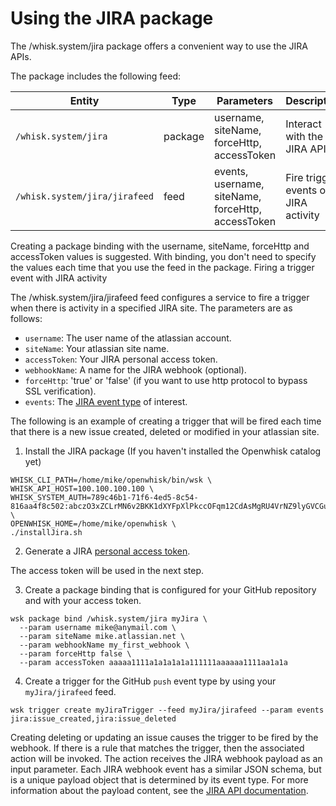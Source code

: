 <!--
#
# Licensed to the Apache Software Foundation (ASF) under one or more
# contributor license agreements.  See the NOTICE file distributed with
# this work for additional information regarding copyright ownership.
# The ASF licenses this file to You under the Apache License, Version 2.0
# (the "License"); you may not use this file except in compliance with
# the License.  You may obtain a copy of the License at
#
#     http://www.apache.org/licenses/LICENSE-2.0
#
# Unless required by applicable law or agreed to in writing, software
# distributed under the License is distributed on an "AS IS" BASIS,
# WITHOUT WARRANTIES OR CONDITIONS OF ANY KIND, either express or implied.
# See the License for the specific language governing permissions and
# limitations under the License.
#
-->

# Using the JIRA package

The /whisk.system/jira package offers a convenient way to use the JIRA APIs.

The package includes the following feed:

| Entity | Type | Parameters | Description |
| --- | --- | --- | --- |
| `/whisk.system/jira` | package | username, siteName, forceHttp, accessToken | Interact with the JIRA API |
| `/whisk.system/jira/jirafeed` | feed | events, username,  siteName, forceHttp, accessToken | Fire trigger events on JIRA activity |


Creating a package binding with the username, siteName, forceHttp and accessToken values is suggested. With binding, you don't need to specify the values each time that you use the feed in the package.
Firing a trigger event with JIRA activity

The /whisk.system/jira/jirafeed feed configures a service to fire a trigger when there is activity in a specified JIRA site. The parameters are as follows:

- `username`: The user name of the atlassian account.
- `siteName`: Your atlassian site name.
- `accessToken`: Your JIRA personal access token.
- `webhookName`: A name for the JIRA webhook (optional).
- `forceHttp`: 'true' or 'false' (if you want to use http protocol to bypass SSL verification).
- `events`: The [JIRA event type](https://developer.atlassian.com/server/jira/platform/webhooks/) of interest.

The following is an example of creating a trigger that will be fired each time that there is a new issue created, deleted or modified in your atlassian site.

1. Install the JIRA package (If you haven't installed the Openwhisk catalog yet)

```
WHISK_CLI_PATH=/home/mike/openwhisk/bin/wsk \
WHISK_API_HOST=100.100.100.100 \
WHISK_SYSTEM_AUTH=789c46b1-71f6-4ed5-8c54-816aa4f8c502:abczO3xZCLrMN6v2BKK1dXYFpXlPkccOFqm12CdAsMgRU4VrNZ9lyGVCGuMDGIwP \
OPENWHISK_HOME=/home/mike/openwhisk \
./installJira.sh
```


2. Generate a JIRA [personal access token](https://confluence.atlassian.com/bitbucketserver/personal-access-tokens-939515499.html).


The access token will be used in the next step.

3. Create a package binding that is configured for your GitHub repository and with your access token.

```
wsk package bind /whisk.system/jira myJira \
  --param username mike@anymail.com \
  --param siteName mike.atlassian.net \
  --param webhookName my_first_webhook \
  --param forceHttp false \
  --param accessToken aaaaa1111a1a1a1a1a111111aaaaaa1111aa1a1a
```

4. Create a trigger for the GitHub `push` event type by using your `myJira/jirafeed` feed.


```
wsk trigger create myJiraTrigger --feed myJira/jirafeed --param events jira:issue_created,jira:issue_deleted 
```
  
Creating deleting or updating an issue causes the trigger to be fired by the webhook. If there is a rule that matches the trigger, then the associated action will be invoked. The action receives the JIRA webhook payload as an input parameter. Each JIRA webhook event has a similar JSON schema, but is a unique payload object that is determined by its event type. For more information about the payload content, see the [JIRA API documentation](https://developer.atlassian.com/server/jira/platform/rest-apis/).

